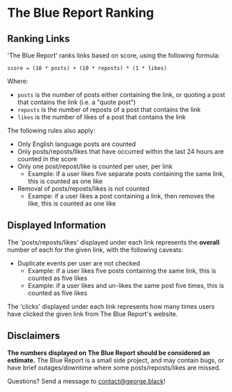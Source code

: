 # The Blue Report Ranking

## Ranking Links

'The Blue Report' ranks links based on score, using the following formula:

```
score = (10 * posts) + (10 * reposts) * (1 * likes)
```

Where:

* `posts` is the number of posts either containing the link, or quoting a post that contains the link (i.e. a "quote post")
* `reposts` is the number of reposts of a post that contains the link
* `likes` is the number of likes of a post that contains the link

The following rules also apply:

* Only English language posts are counted
* Only posts/reposts/likes that have occurred within the last 24 hours are counted in the score
* Only one post/repost/like is counted per user, per link
  * Example: if a user likes five separate posts containing the same link, this is counted as one like
* Removal of posts/reposts/likes is not counted
  * Exampe: if a user likes a post containing a link, then removes the like, this is counted as one like

## Displayed Information

The 'posts/reposts/likes' displayed under each link represents the **overall** number of each for the given link, with the following caveats:

* Duplicate events per user are not checked
  * Example: if a user likes five posts containing the same link, this is counted as five likes
  * Example: if a user likes and un-likes the same post five times, this is counted as five likes

The 'clicks' displayed under each link represents how many times users have clicked the given link from The Blue Report's website.

## Disclaimers

**The numbers displayed on The Blue Report should be considered an estimate.** The Blue Report is a small side project, and may contain bugs, or have brief outages/downtime where some posts/reposts/likes are missed.

Questions? Send a message to [contact@george.black](mailto:contact@george.black)!
